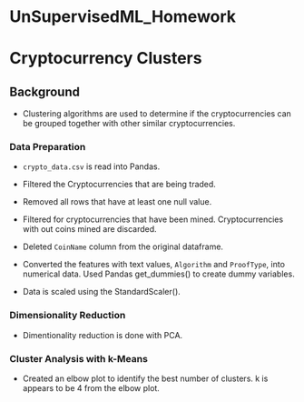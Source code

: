 # UnSupervisedML_Homework
# Cryptocurrency Clusters

## Background

* Clustering algorithms are used to determine if the cryptocurrencies can be grouped together with other similar cryptocurrencies. 


### Data Preparation

* `crypto_data.csv` is read into Pandas. 

* Filtered the Cryptocurrencies that are being traded. 

* Removed all rows that have at least one null value.

* Filtered for cryptocurrencies that have been mined. Cryptocurrencies with out coins mined are discarded.

* Deleted  `CoinName`  column from the original dataframe.

* Converted the features with text values, `Algorithm` and `ProofType`, into numerical data. Used Pandas get_dummies() to create dummy variables. 

* Data is scaled using the StandardScaler().

### Dimensionality Reduction

* Dimentionality reduction is done with PCA.

### Cluster Analysis with k-Means

* Created an elbow plot to identify the best number of clusters. k is appears to be 4 from the elbow plot.

